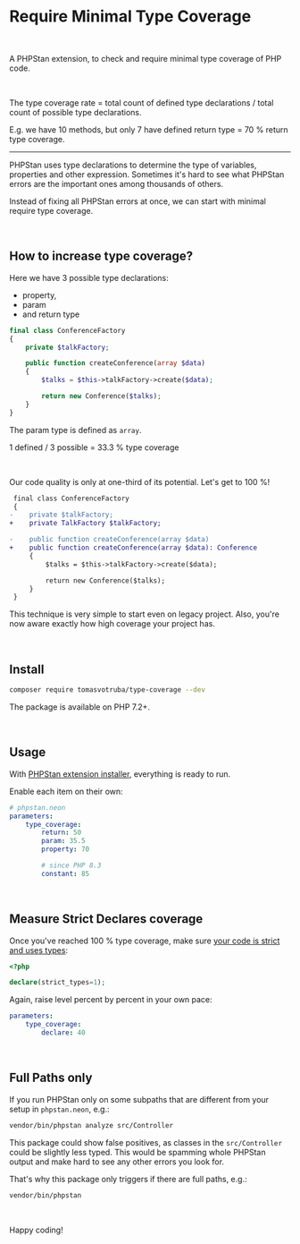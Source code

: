 # Require Minimal Type Coverage

<br>

A PHPStan extension, to check and require minimal type coverage of PHP code.

<br>

The type coverage rate = total count of defined type declarations / total count of possible type declarations.

E.g. we have 10 methods, but only 7 have defined return type = 70 % return type coverage.

---

PHPStan uses type declarations to determine the type of variables, properties and other expression. Sometimes it's hard to see what PHPStan errors are the important ones among thousands of others.

Instead of fixing all PHPStan errors at once, we can start with minimal require type coverage.

<br>


## How to increase type coverage?

Here we have 3 possible type declarations:

* property,
* param
* and return type

```php
final class ConferenceFactory
{
    private $talkFactory;

    public function createConference(array $data)
    {
        $talks = $this->talkFactory->create($data);

        return new Conference($talks);
    }
}
```

The param type is defined as `array`.

1 defined / 3 possible = 33.3 % type coverage

<br>

Our code quality is only at one-third of its potential. Let's get to 100 %!

```diff
 final class ConferenceFactory
 {
-    private $talkFactory;
+    private TalkFactory $talkFactory;

-    public function createConference(array $data)
+    public function createConference(array $data): Conference
     {
         $talks = $this->talkFactory->create($data);

         return new Conference($talks);
     }
 }
```

This technique is very simple to start even on legacy project. Also, you're now aware exactly how high coverage your project has.

<br>

## Install

```bash
composer require tomasvotruba/type-coverage --dev
```

The package is available on PHP 7.2+.

<br>

## Usage

With [PHPStan extension installer](https://github.com/phpstan/extension-installer), everything is ready to run.

Enable each item on their own:

```yaml
# phpstan.neon
parameters:
    type_coverage:
        return: 50
        param: 35.5
        property: 70

        # since PHP 8.3
        constant: 85
```

<br>

## Measure Strict Declares coverage

Once you've reached 100 % type coverage, make sure [your code is strict and uses types](https://tomasvotruba.com/blog/how-adding-type-declarations-makes-your-code-dangerous):

```php
<?php

declare(strict_types=1);
```

Again, raise level percent by percent in your own pace:

```yaml
parameters:
    type_coverage:
        declare: 40
```

<br>

## Full Paths only

If you run PHPStan only on some subpaths that are different from your setup in `phpstan.neon`, e.g.:

```bash
vendor/bin/phpstan analyze src/Controller
```

This package could show false positives, as classes in the `src/Controller` could be slightly less typed. This would be spamming whole PHPStan output and make hard to see any other errors you look for.

That's why this package only triggers if there are full paths, e.g.:

```bash
vendor/bin/phpstan
````

<br>

Happy coding!
